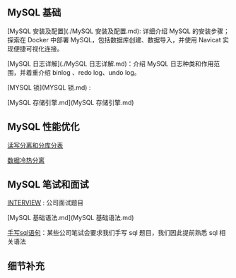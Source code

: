 ## MySQL 基础

[MySQL 安装及配置](./MySQL 安装及配置.md):  详细介绍 MySQL 的安装步骤；探索在 Docker 中部署 MySQL，包括数据库创建、数据导入，并使用 Navicat 实现便捷可视化连接。

[MySQL 日志详解](./MySQL 日志详解.md)：介绍 MySQL 日志种类和作用范围，并着重介绍 binlog 、redo log、undo log。

[MYSQL 锁](MYSQL 锁.md) : 

[MySQL 存储引擎.md](MySQL 存储引擎.md) 







## MySQL 性能优化

[读写分离和分库分表](./读写分离和分库分表.md)

[数据冷热分离](./数据冷热分离.md)



## MySQL 笔试和面试

 [INTERVIEW](INTERVIEW.md) :   公司面试题目

 [MySQL 基础语法.md](MySQL 基础语法.md) 

 [手写sql语句](手写sql语句.md)：某些公司笔试会要求我们手写 sql 题目，我们因此提前熟悉 sql 相关语法



## 细节补充

